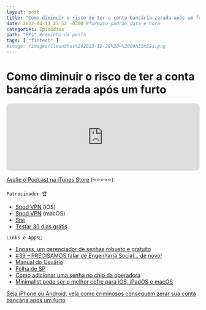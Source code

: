 ```yaml
---
layout: post
title: "Como diminuir o risco de ter a conta bancária zerada após um furto" #titulo para a barra de enderecos
date: 2022-04-13 23:52 -0300 #formato padrão data e hora
categories: Episódios
path: "EPs" #caminho da pasta
tags: [ "fintech" ]
#image: /images/CleanShot%202023-12-28%20—%2009h35m29s.png
---
```


# Como diminuir o risco de ter a conta bancária zerada após um furto

<iframe allow="autoplay *; encrypted-media *; fullscreen *; clipboard-write" frameborder="0" height="175" style="width:100%;max-width:660px;overflow:hidden;border-radius:10px;" sandbox="allow-forms allow-popups allow-same-origin allow-scripts allow-storage-access-by-user-activation allow-top-navigation-by-user-activation" src="https://embed.podcasts.apple.com/us/podcast/podapps/id1434188907?i=1000557546757&theme=auto"></iframe>


[Avalie o Podcast na iTunes Store](https://apple.co/2vFBD0R)
(⭐️⭐️⭐️⭐️⭐️)


`Patrocinador 🏆`

- [Spod VPN](https://itunes.apple.com/br/app/spod-vpn-filtro-web/id1441670465) (iOS)
- [Spod VPN](https://apps.apple.com/br/app/spod-vpn-filtro-web/id1466110599) (macOS)
- [Site](https://spod.com.br) 
- [Testar 30 dias grátis](https://podapps.net/spod)  


`Links e Apps🔗 `

- [Enpass, um gerenciador de senhas robusto e gratuito](https://podapps.net/2022/01/28/enpass-um-gerenciador-de-senhas-robusto-e-gratuito/)
- [#39 – PRECISAMOS falar de Engenharia Social… de novo!](https://gustavosaez.github.io/epis%C3%B3dios/2022/02/06/precisamos-falar-de-engenharia-social-de-novo.html)
- [Manual do Usuário](https://manualdousuario.net/dica-pin-senha-chip-sim-card-pix-prejuizo/)
- [Folha de SP](https://www1.folha.uol.com.br/cotidiano/2022/04/pcc-controla-crime-de-pix-na-regiao-da-paulista-e-exporta-celular-furtado-apos-limpar-conta.shtml)
- [Como adicionar uma senha no chip da operadora](https://professordoiphone.com.br/2021/06/22/como-adicionar-uma-senha-no-chip-da-operadora/)
- [Minimalist pode ser o melhor cofre para iOS, iPadOS e macOS](https://gustavosaez.github.io/post/2022/02/19/minimalist-pode-ser-o-melhor-cofre-para-ios-ipados-e-macos.html)

[Seja iPhone ou Android, veja como criminosos conseguem zerar sua conta bancária após um furto](https://podapps.net/2021/07/09/seja-iphone-ou-android-veja-como-criminosos-conseguem-zerar-sua-conta-bancaria-apos-um-furto/?origin_search=s)

